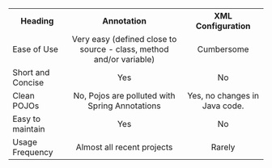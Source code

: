 <table>
    <tr>
        <th style="text-align:center">Heading</th>
        <th style="text-align:center">Annotation</th>
        <th style="text-align:center">XML Configuration</th>
    </tr>
    <tr>
        <td>Ease of Use</td>
        <td style="text-align:center">Very easy (defined close to source - class, method and/or variable)</td>
        <td style="text-align:center">Cumbersome</td>
    </tr>
    <tr>
        <td>Short and Concise</td>
        <td style="text-align:center">Yes</td>
        <td style="text-align:center">No</td>
    </tr>
    <tr>
        <td>Clean POJOs</td>
        <td style="text-align:center">No, Pojos are polluted with Spring Annotations</td>
        <td style="text-align:center">Yes, no changes in Java code.</td>
    </tr>
    <tr>
        <td>Easy to maintain</td>
        <td style="text-align:center">Yes</td>
        <td style="text-align:center">No</td>
    </tr>
    <tr>
        <td>Usage Frequency</td>
        <td style="text-align:center">Almost all recent projects</td>
        <td style="text-align:center">Rarely</td>
    </tr>
</table>